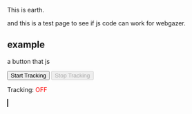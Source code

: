 This is earth.

and this is a test page to see if js code can work for webgazer.

## example 
a button that js 

<button id="startTracking">Start Tracking</button>
<button id="stopTracking" disabled>Stop Tracking</button>

<p id="trackingStatus">Tracking: <span style="color: red;">OFF</span></p>

<canvas id="gazeCanvas" width="800" height="500" style="border: 1px solid black;"></canvas>

<script>
    document.addEventListener("DOMContentLoaded", function () {
    const startButton = document.getElementById("startTracking");
    const stopButton = document.getElementById("stopTracking");
    const trackingStatus = document.getElementById("trackingStatus");
    const canvas = document.getElementById("gazeCanvas");
    const ctx = canvas.getContext("2d");
    let gazeData = [];

    startButton.addEventListener("click", function () {
        webgazer.setGazeListener((data, elapsedTime) => {
            if (data) {
                console.log(`Gaze X: ${data.x}, Gaze Y: ${data.y}, Time: ${elapsedTime}ms`);
                gazeData.push({ x: data.x, y: data.y, time: elapsedTime });

                // Draw gaze points on canvas
                ctx.fillStyle = "red";
                ctx.beginPath();
                ctx.arc(data.x, data.y, 5, 0, 2 * Math.PI);
                ctx.fill();
            }
        }).begin();
        
        webgazer.showPredictionPoints(true);
        startButton.disabled = true;
        stopButton.disabled = false;
        trackingStatus.innerHTML = "Tracking: **ON**";
    });

    stopButton.addEventListener("click", function () {
        webgazer.end();
        startButton.disabled = false;
        stopButton.disabled = true;
        trackingStatus.innerHTML = "Tracking: **OFF**";

        // Send gaze data to backend
        sendDataToServer(gazeData);
    });

    function sendDataToServer(data) {
        fetch("https://yourserver.com/save_gaze_data.php", {
            method: "POST",
            headers: { "Content-Type": "application/json" },
            body: JSON.stringify({ gazeData: data }),
        })
        .then(response => response.json())
        .then(result => console.log("Data saved:", result))
        .catch(error => console.error("Error sending data:", error));
    }
});
</script>